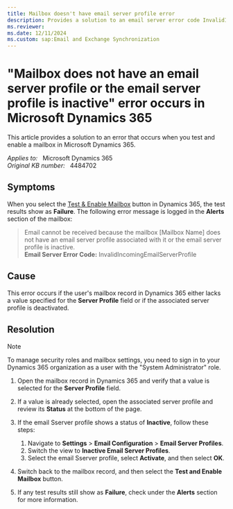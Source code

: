 ```yaml
---
title: Mailbox doesn't have email server profile error
description: Provides a solution to an email server error code InvalidIncomingEmailServerProfile that occurs after selecting the Test & Enable Mailbox button in Dynamics 365.
ms.reviewer: 
ms.date: 12/11/2024
ms.custom: sap:Email and Exchange Synchronization
---
```

# "Mailbox does not have an email server profile or the email server profile is inactive" error occurs in Microsoft Dynamics 365

This article provides a solution to an error that occurs when you test and enable a mailbox in Microsoft Dynamics 365.

_Applies to:_ &nbsp; Microsoft Dynamics 365  
_Original KB number:_ &nbsp; 4484702

## Symptoms

When you select the [Test & Enable Mailbox](/power-platform/admin/connect-exchange-online#test-the-configuration-of-mailboxes) button in Dynamics 365, the test results show as **Failure**. The following error message is logged in the **Alerts** section of the mailbox:

> Email cannot be received because the mailbox [Mailbox Name] does not have an email server profile associated with it or the email server profile is inactive.  
> **Email Server Error Code:** InvalidIncomingEmailServerProfile

## Cause

This error occurs if the user's mailbox record in Dynamics 365 either lacks a value specified for the **Server Profile** field or if the associated server profile is deactivated.

## Resolution

> [!NOTE]
> To manage security roles and mailbox settings, you need to sign in to your Dynamics 365 organization as a user with the "System Administrator" role.

1. Open the mailbox record in Dynamics 365 and verify that a value is selected for the **Server Profile** field.

2. If a value is already selected, open the associated server profile and review its **Status** at the bottom of the page.

3. If the email Sserver profile shows a status of **Inactive**, follow these steps:
    1. Navigate to **Settings** > **Email Configuration** > **Email Server Profiles**.
    2. Switch the view to **Inactive Email Server Profiles**.
    3. Select the email Sserver profile, select **Activate**, and then select **OK**.

4. Switch back to the mailbox record, and then select the **Test and Enable Mailbox** button.
5. If any test results still show as **Failure**, check under the **Alerts** section for more information.
